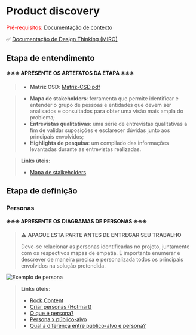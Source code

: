 # Product discovery

<span style="color:red">Pré-requisitos: <a href="01-Contexto.md"> Documentação de contexto</a></span>

✅ [Documentação de Design Thinking (MIRO)](files/processo-dt.pdf)

## Etapa de entendimento

**✳️✳️✳️ APRESENTE OS ARTEFATOS DA ETAPA  ✳️✳️✳️**

> * **Matriz CSD**: [Matriz-CSD.pdf](https://github.com/user-attachments/files/17910025/Matriz-CSD.pdf)

> * **Mapa de stakeholders**: ferramenta que permite identificar e entender o grupo de pessoas e entidades que devem ser analisados e consultados para obter uma visão mais ampla do problema;
> * **Entrevistas qualitativas**: uma série de entrevistas qualitativas a fim de validar suposições e esclarecer dúvidas junto aos principais envolvidos;
> * **Highlights de pesquisa**: um compilado das informações levantadas durante as entrevistas realizadas.

> **Links úteis**:
> - [Mapa de stalkeholders](https://www.racecomunicacao.com.br/blog/como-fazer-o-mapeamento-de-stakeholders/)

## Etapa de definição

### Personas

**✳️✳️✳️ APRESENTE OS DIAGRAMAS DE PERSONAS ✳️✳️✳️**

> ⚠️ **APAGUE ESTA PARTE ANTES DE ENTREGAR SEU TRABALHO**
>
> Deve-se relacionar as personas identificadas no projeto, juntamente com os respectivos mapas de empatia. É importante enumerar e descrever de maneira precisa e personalizada todos os principais envolvidos na solução pretendida.


![Exemplo de persona](images/exemplo-persona.png)


> **Links úteis**:
> - [Rock Content](https://rockcontent.com/blog/personas/)
> - [Criar personas (Hotmart)](https://blog.hotmart.com/pt-br/como-criar-persona-negocio/)
> - [O que é persona?](https://resultadosdigitais.com.br/blog/persona-o-que-e/)
> - [Persona x público-alvo](https://flammo.com.br/blog/persona-e-publico-alvo-qual-a-diferenca/)
> - [Qual a diferença entre público-alvo e persona?](https://rockcontent.com/blog/diferenca-publico-alvo-e-persona/)
